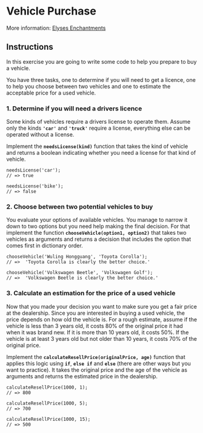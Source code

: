 # Vehicle Purchase

More information: [Elyses Enchantments](https://exercism.org/tracks/javascript/exercises/vehicle-purchase)

## Instructions

In this exercise you are going to write some code to help you prepare to buy a vehicle.

You have three tasks, one to determine if you will need to get a licence, one to help you choose between two vehicles and one to estimate the acceptable price for a used vehicle.

### 1. Determine if you will need a drivers licence

Some kinds of vehicles require a drivers license to operate them. Assume only the kinds **`'car'`** and **`'truck'`** require a license, everything else can be operated without a license.

Implement the **`needsLicense(kind)`** function that takes the kind of vehicle and returns a boolean indicating whether you need a license for that kind of vehicle.

```
needsLicense('car');
// => true

needsLicense('bike');
// => false
```

### 2. Choose between two potential vehicles to buy

You evaluate your options of available vehicles. You manage to narrow it down to two options but you need help making the final decision. For that implement the function **`chooseVehicle(option1, option2)`** that takes two vehicles as arguments and returns a decision that includes the option that comes first in dictionary order.

```
chooseVehicle('Wuling Hongguang', 'Toyota Corolla');
// =>  'Toyota Corolla is clearly the better choice.'

chooseVehicle('Volkswagen Beetle', 'Volkswagen Golf');
// =>  'Volkswagen Beetle is clearly the better choice.'
```

### 3. Calculate an estimation for the price of a used vehicle

Now that you made your decision you want to make sure you get a fair price at the dealership. Since you are interested in buying a used vehicle, the price depends on how old the vehicle is. For a rough estimate, assume if the vehicle is less than 3 years old, it costs 80% of the original price it had when it was brand new. If it is more than 10 years old, it costs 50%. If the vehicle is at least 3 years old but not older than 10 years, it costs 70% of the original price.

Implement the **`calculateResellPrice(originalPrice, age)`** function that applies this logic using **`if`**, **`else if`** and **`else`** (there are other ways but you want to practice). It takes the original price and the age of the vehicle as arguments and returns the estimated price in the dealership.

```
calculateResellPrice(1000, 1);
// => 800

calculateResellPrice(1000, 5);
// => 700

calculateResellPrice(1000, 15);
// => 500
```

